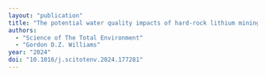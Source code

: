 ```yaml
---
layout: "publication"
title: "The potential water quality impacts of hard-rock lithium mining: Insights from a legacy pegmatite mine in North Carolina, USA"
authors:
  - "Science of The Total Environment"
  - "Gordon D.Z. Williams"
year: "2024"
doi: "10.1016/j.scitotenv.2024.177281"
---
```



